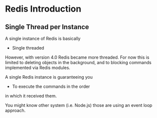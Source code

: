 # Redis Introduction

## Single Thread per Instance

A single instance of Redis is basically 

* Single threaded

However, with version 4.0 Redis became more threaded. For now this is limited to deleting objects in the background, and to blocking commands implemented via Redis modules.

A single Redis instance is guaranteeing you 

* To execute the commands in the order 

in which it received them.


You might know other system (i.e. Node.js) those are using an event loop approach.


## 
